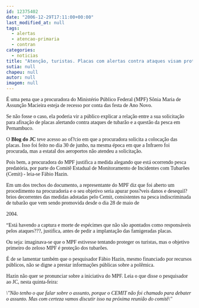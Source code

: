 ```yaml
---
id: 12375402
date: "2006-12-29T17:11:00+00:00"
last_modified_at: null
tags:
  - alertas
  - atencao-primaria
  - contran
categories:
  - noticias
title: "Atenção, turistas. Placas com alertas contra ataques visam proteger, na verdade,  tubarões desavisados"
sutia: null
chapeu: null
autor: null
imagem: null
---
```

<p><P><FONT face=Verdana>É uma pena que a procuradora do Ministério Público Federal (MPF)&nbsp;Sônia Maria de Assunção Macieira esteja de recesso por conta das festa de Ano Novo.</FONT></P></p>
<p><P><FONT face=Verdana>Se não fosse o caso, ela poderia vir a público explicar a relação entre a sua solicitação para afixação de placas alertando contra ataques de tubarão e a questão da pesca em Pernambuco.</FONT></P></p>
<p><P><FONT face=Verdana>O <STRONG>Blog do JC</STRONG> teve acesso ao of?cio em que a procuradora solicita a colocação das placas. Isso foi feito no dia 30 de junho, na mesma época em que a Infraero foi procurada, mas a estatal dos aeroportos não atendeu a solicitação.</FONT></P></p>
<p><P><FONT face=Verdana>Pois bem, a procuradora do MPF justifica a medida alegando que está ocorrendo pesca predatória, por parte do Comitê Estadual de Monitoramento de Incidentes com Tubarões (Cemit) - leia-se Fábio Hazin.</FONT></P></p>
<p><P><FONT face=Verdana>Em um dos trechos do documento, a representante do MPF diz que foi aberto um procedimento na procuradoria e o seu objetivo seria apurar poss?veis danos e desequil?brios decorrentes das medidas adotadas pelo Cemit, consistentes na pesca indiscriminada de tubarão que vem sendo promovida desde o dia 28 de maio de</p>
<p> 2004.</FONT></P></p>
<p><P><FONT face=Verdana>“Está havendo a captura e morte de espécimes que não são apontados como responsáveis pelos ataques???, justifica, antes de pedir a implantação das famigeradas placas.</FONT></P></p>
<p><P><FONT face=Verdana>Ou seja: imaginava-se que o MPF estivesse tentando proteger os turistas, mas o objetivo primeiro do zeloso MPF é proteção dos tubarões.</FONT></P></p>
<p><P><FONT face=Verdana>É de se lamentar também que o pesquisador Fábio Hazin, mesmo financiado por recursos públicos, não se digne a prestar informações públicas sobre a polêmica.</FONT></P></p>
<p><P><FONT face=Verdana>Hazin não quer se pronunciar sobre a iniciativa do MPF. Leia o que disse o pesquisador ao JC, nesta quinta-feira:</FONT></P><FONT face=Verdana></p>
<p><P><FONT face=Verdana><EM>\"Não tenho o que falar sobre o assunto, porque o CEMIT não foi chamado para debater o assunto. Mas com certeza vamos discutir isso na próxima reunião do comitê\"</EM></FONT></P></FONT> </p>
